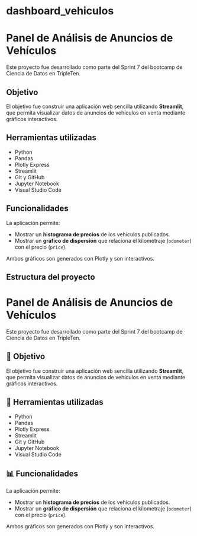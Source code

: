 # dashboard_vehiculos

# Panel de Análisis de Anuncios de Vehículos

Este proyecto fue desarrollado como parte del Sprint 7 del bootcamp de Ciencia de Datos en TripleTen.

## Objetivo

El objetivo fue construir una aplicación web sencilla utilizando **Streamlit**, que permita visualizar datos de anuncios de vehículos en venta mediante gráficos interactivos.

## Herramientas utilizadas

- Python
- Pandas
- Plotly Express
- Streamlit
- Git y GitHub
- Jupyter Notebook
- Visual Studio Code

## Funcionalidades

La aplicación permite:

- Mostrar un **histograma de precios** de los vehículos publicados.
- Mostrar un **gráfico de dispersión** que relaciona el kilometraje (`odometer`) con el precio (`price`).

Ambos gráficos son generados con Plotly y son interactivos.

##  Estructura del proyecto
# Panel de Análisis de Anuncios de Vehículos

Este proyecto fue desarrollado como parte del Sprint 7 del bootcamp de Ciencia de Datos en TripleTen.

## 🎯 Objetivo

El objetivo fue construir una aplicación web sencilla utilizando **Streamlit**, que permita visualizar datos de anuncios de vehículos en venta mediante gráficos interactivos.

## 🧰 Herramientas utilizadas

- Python
- Pandas
- Plotly Express
- Streamlit
- Git y GitHub
- Jupyter Notebook
- Visual Studio Code

## 📊 Funcionalidades

La aplicación permite:

- Mostrar un **histograma de precios** de los vehículos publicados.
- Mostrar un **gráfico de dispersión** que relaciona el kilometraje (`odometer`) con el precio (`price`).

Ambos gráficos son generados con Plotly y son interactivos.



